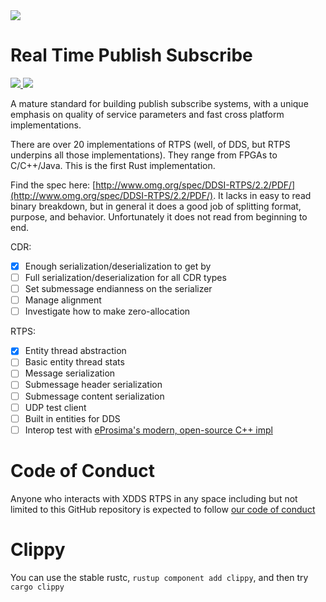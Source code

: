 <!-- http://photofunia.com/results/57f5772f468679c3198b4568 -->
<img src="https://github.com/xdds/rtps/raw/master/assets/logo-medium.jpg">

Real Time Publish Subscribe
====

<a href="https://travis-ci.org/xdds/rtps">
    <img src="https://travis-ci.org/xdds/rtps.svg?branch=master">
</a>

<a href="https://docs.rs/rtps">
    <img src="https://docs.rs/rtps/badge.svg">
</a>

A mature standard for building publish subscribe systems, with a unique emphasis on quality of service parameters and fast cross platform implementations.

There are over 20 implementations of RTPS (well, of DDS, but RTPS underpins all those implementations). They range from FPGAs to C/C++/Java. This is the first Rust implementation.

Find the spec here: [http://www.omg.org/spec/DDSI-RTPS/2.2/PDF/](http://www.omg.org/spec/DDSI-RTPS/2.2/PDF/). It lacks in easy to read binary breakdown, but in general it does a good job of splitting format, purpose, and behavior. Unfortunately it does not read from beginning to end.

CDR:
 - [x] Enough serialization/deserialization to get by
 - [ ] Full serialization/deserialization for all CDR types
 - [ ] Set submessage endianness on the serializer
 - [ ] Manage alignment
 - [ ] Investigate how to make zero-allocation
 
RTPS:
 - [x] Entity thread abstraction
 - [ ] Basic entity thread stats
 - [ ] Message serialization
 - [ ] Submessage header serialization
 - [ ] Submessage content serialization
 - [ ] UDP test client
 - [ ] Built in entities for DDS
 - [ ] Interop test with [eProsima's modern, open-source C++ impl](https://github.com/eProsima/Fast-RTPS)

Code of Conduct
===

Anyone who interacts with XDDS RTPS in any space including but not limited to this GitHub repository is expected to
follow [our code of conduct](https://github.com/xdds/rtps/blob/master/CODE_OF_CONDUCT.md)

Clippy
===

You can use the stable rustc, `rustup component add clippy`, and then try `cargo clippy`